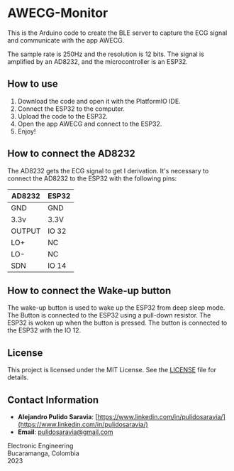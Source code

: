 # AWECG-Monitor

This is the Arduino code to create the BLE server to capture the ECG signal and communicate with the app AWECG.

The sample rate is 250Hz and the resolution is 12 bits. The signal is amplified by an AD8232, and the microcontroller is an ESP32.

## How to use
1. Download the code and open it with the PlatformIO IDE.
2. Connect the ESP32 to the computer.
3. Upload the code to the ESP32.
4. Open the app AWECG and connect to the ESP32.
5. Enjoy!

## How to connect the AD8232
The AD8232 gets the ECG signal to get I derivation. It's necessary to connect the AD8232 to the ESP32 with the following pins:

| AD8232 | ESP32 |
|--------|-------|
| GND    | GND   |
| 3.3v   | 3.3V  |
| OUTPUT | IO 32 |
| LO+    | NC    |
| LO-    | NC    |
| SDN    | IO 14 |

## How to connect the Wake-up button
The wake-up button is used to wake up the ESP32 from deep sleep mode. The Button is connected to the ESP32 using a pull-down resistor. The ESP32 is woken up when the button is pressed. The button is connected to the ESP32 with the IO 12.

## License

This project is licensed under the MIT License. See the [LICENSE](LICENSE) file for details.

## Contact Information

- **Alejandro Pulido Saravia**: [https://www.linkedin.com/in/pulidosaravia/](https://www.linkedin.com/in/pulidosaravia/)
- **Email**: [pulidosaravia@gmail.com](pulidosaravia@gmail.com)

Electronic Engineering  
Bucaramanga, Colombia  
2023
